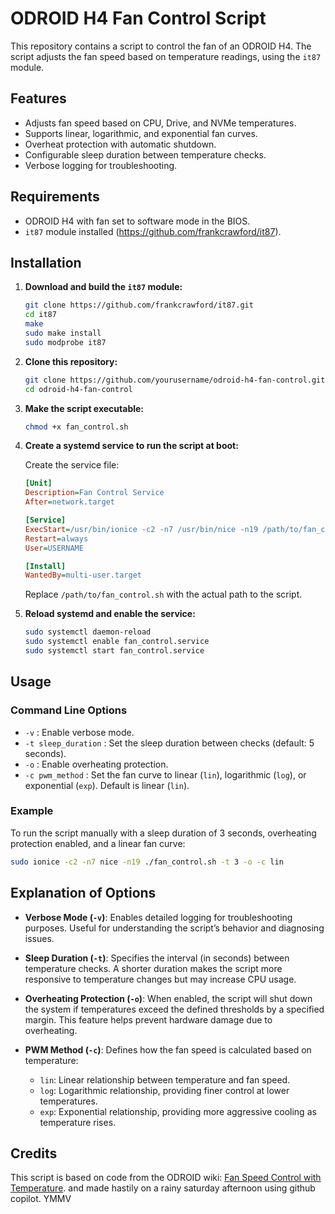 # ODROID H4 Fan Control Script

This repository contains a script to control the fan of an ODROID H4. The script adjusts the fan speed based on temperature readings, using the `it87` module.

## Features

- Adjusts fan speed based on CPU, Drive, and NVMe temperatures.
- Supports linear, logarithmic, and exponential fan curves.
- Overheat protection with automatic shutdown.
- Configurable sleep duration between temperature checks.
- Verbose logging for troubleshooting.

## Requirements

- ODROID H4 with fan set to software mode in the BIOS.
- `it87` module installed (https://github.com/frankcrawford/it87).

## Installation

1. **Download and build the `it87` module:**
   ```bash
   git clone https://github.com/frankcrawford/it87.git
   cd it87
   make
   sudo make install
   sudo modprobe it87
   ```

2. **Clone this repository:**
   ```bash
   git clone https://github.com/yourusername/odroid-h4-fan-control.git
   cd odroid-h4-fan-control
   ```

3. **Make the script executable:**
   ```bash
   chmod +x fan_control.sh
   ```

4. **Create a systemd service to run the script at boot:**

   Create the service file:
   ```ini name=/etc/systemd/system/fan_control.service
   [Unit]
   Description=Fan Control Service
   After=network.target

   [Service]
   ExecStart=/usr/bin/ionice -c2 -n7 /usr/bin/nice -n19 /path/to/fan_control.sh -t 3 -o -c lin
   Restart=always
   User=USERNAME

   [Install]
   WantedBy=multi-user.target
   ```

   Replace `/path/to/fan_control.sh` with the actual path to the script.

5. **Reload systemd and enable the service:**
   ```bash
   sudo systemctl daemon-reload
   sudo systemctl enable fan_control.service
   sudo systemctl start fan_control.service
   ```

## Usage

### Command Line Options

- `-v` : Enable verbose mode.
- `-t sleep_duration` : Set the sleep duration between checks (default: 5 seconds).
- `-o` : Enable overheating protection.
- `-c pwm_method` : Set the fan curve to linear (`lin`), logarithmic (`log`), or exponential (`exp`). Default is linear (`lin`).

### Example

To run the script manually with a sleep duration of 3 seconds, overheating protection enabled, and a linear fan curve:
```bash
sudo ionice -c2 -n7 nice -n19 ./fan_control.sh -t 3 -o -c lin
```

## Explanation of Options

- **Verbose Mode (`-v`)**:
  Enables detailed logging for troubleshooting purposes. Useful for understanding the script’s behavior and diagnosing issues.

- **Sleep Duration (`-t`)**:
  Specifies the interval (in seconds) between temperature checks. A shorter duration makes the script more responsive to temperature changes but may increase CPU usage.

- **Overheating Protection (`-o`)**:
  When enabled, the script will shut down the system if temperatures exceed the defined thresholds by a specified margin. This feature helps prevent hardware damage due to overheating.

- **PWM Method (`-c`)**:
  Defines how the fan speed is calculated based on temperature:
  - `lin`: Linear relationship between temperature and fan speed.
  - `log`: Logarithmic relationship, providing finer control at lower temperatures.
  - `exp`: Exponential relationship, providing more aggressive cooling as temperature rises.

## Credits

This script is based on code from the ODROID wiki: [Fan Speed Control with Temperature](https://wiki.odroid.com/odroid-h4/application_note/fan_speed_control_with_temp). and made hastily on a rainy saturday afternoon using github copilot. YMMV
